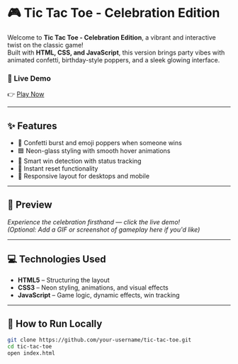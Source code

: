 # 🎮 Tic Tac Toe - Celebration Edition

Welcome to **Tic Tac Toe - Celebration Edition**, a vibrant and interactive twist on the classic game!  
Built with **HTML, CSS, and JavaScript**, this version brings party vibes with animated confetti, birthday-style poppers, and a sleek glowing interface. 

### 🔗 Live Demo  
👉 [Play Now](https://tic-tac-toe-mu-lovat-28.vercel.app/)

---

## ✨ Features
- 🎉 Confetti burst and emoji poppers when someone wins 
- 🟦 Neon-glass styling with smooth hover animations
- 🧠 Smart win detection with status tracking
- 🔁 Instant reset functionality
- 📱 Responsive layout for desktops and mobile

---

## 📸 Preview
_Experience the celebration firsthand — click the live demo!_  
*(Optional: Add a GIF or screenshot of gameplay here if you'd like)*

---

## 💻 Technologies Used
- **HTML5** – Structuring the layout
- **CSS3** – Neon styling, animations, and visual effects
- **JavaScript** – Game logic, dynamic effects, win tracking

---

## 🚀 How to Run Locally
```bash
git clone https://github.com/your-username/tic-tac-toe.git
cd tic-tac-toe
open index.html
